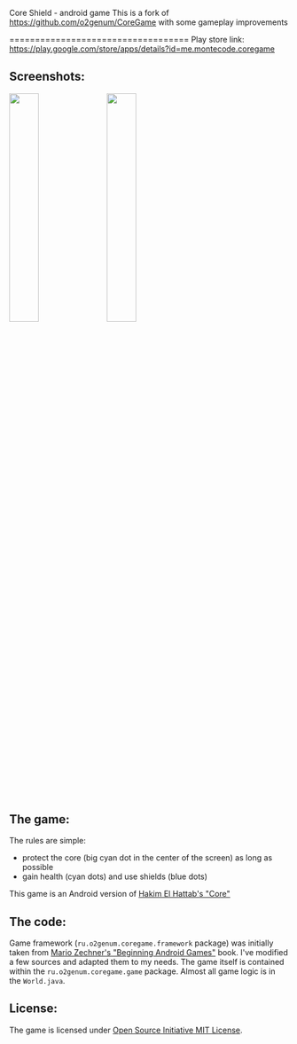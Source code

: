 Core Shield - android game
This is a fork of https://github.com/o2genum/CoreGame with some gameplay improvements

===================================
Play store link: https://play.google.com/store/apps/details?id=me.montecode.coregame

Screenshots:
------------

<img src="https://raw.github.com/o2genum/CoreGame/master/etc/screenshot-for-readme1.png" width="32.5%"> &nbsp;
<img src="https://raw.github.com/o2genum/CoreGame/master/etc/screenshot-for-readme2.png" width="32.5%"> &nbsp;


The game:
---------

The rules are simple:

* protect the core (big cyan dot in the center of the screen) as long as possible
* gain health (cyan dots) and use shields (blue dots)

This game is an Android version of [Hakim El Hattab's "Core"](http://www.chromeexperiments.com/detail/core/)

The code:
--------
Game framework (`ru.o2genum.coregame.framework` package) was initially taken from [Mario Zechner's "Beginning Android Games"](http://code.google.com/p/beginning-android-games/) book. I've modified a few sources and adapted them to my needs. The game itself is contained within the `ru.o2genum.coregame.game` package. Almost all game logic is in the `World.java`.

License:
-------
The game is licensed under [Open Source Initiative MIT License](http://www.opensource.org/licenses/mit-license.php).